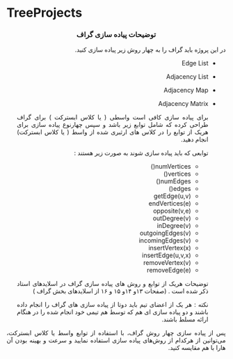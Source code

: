 # TreeProjects

<div dir='rtl' align="center">


### توضیحات پیاده سازی گراف

</div>

<div dir='rtl' align="justify">
  
در این پروژه باید گراف را به چهار روش زیر پیاده سازی کنید.

- Edge List
- Adjacency List
- Adjacency Map
- Adjacency Matrix

  برای پیاده سازی کافی است واسطی ( یا کلاس ابسترکت ) برای گراف طراحی کرده که شامل توابع زیر باشد و سپس چهارنوع پیاده سازی برای هریک از توابع را در کلاس های ارثبری شده از واسط ( یا کلاس ابسترکت) انجام دهید.

  توابعی که باید پیاده سازی شوند به صورت زیر هستند :

  - numVertices()
  - vertices()
  - numEdges()
  - edges()
  - getEdge(u,v)
  - endVertices(e)
  - opposite(v,e)
  - outDegree(v)
  - inDegree(v)
  - outgoingEdges(v)
  - incomingEdges(v)
  - insertVertex(x)
  - insertEdge(u,v,x)
  - removeVertex(v)
  - removeEdge(e)
 
  توضیحات هریک از توابع و روش های پیاده سازی گراف در اسلایدهای استاد ذکر شده است . (‌صفحات ۱۳و ۱۴و ۱۵ و ۱۶ از اسلایدهای بخش گراف )

  نکته : هر یک از اعضای تیم باید دوتا از پیاده سازی های گراف را انجام داده باشند و دو پیاده سازی ای هم که توسط هم تیمی خود انجام شده را در هنگام ارائه مسلط باشند. 

پس از پیاده سازی چهار روش گراف، با استفاده از توابع واسط یا کلاس ابسترکت، می‌توانین از هرکدام از روش‌های پیاده سازی استفاده نمایید و سرعت و بهینه بودن آن هارا با هم مقایسه کنید.







</div>

